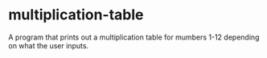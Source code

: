 # multiplication-table
A program that prints out a multiplication table for mumbers 1-12 depending on what the user inputs.
